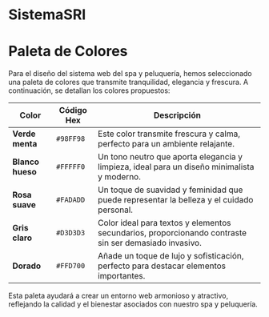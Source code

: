 # SistemaSRI
# Paleta de Colores

Para el diseño del sistema web del spa y peluquería, hemos seleccionado una paleta de colores que transmite tranquilidad, elegancia y frescura. A continuación, se detallan los colores propuestos:

| Color           | Código Hex | Descripción                                                                 |
|-----------------|------------|-----------------------------------------------------------------------------|
| **Verde menta** | `#98FF98`  | Este color transmite frescura y calma, perfecto para un ambiente relajante. |
| **Blanco hueso**| `#FFFFF0`  | Un tono neutro que aporta elegancia y limpieza, ideal para un diseño minimalista y moderno. |
| **Rosa suave**  | `#FADADD`  | Un toque de suavidad y feminidad que puede representar la belleza y el cuidado personal. |
| **Gris claro**  | `#D3D3D3`  | Color ideal para textos y elementos secundarios, proporcionando contraste sin ser demasiado invasivo. |
| **Dorado**      | `#FFD700`  | Añade un toque de lujo y sofisticación, perfecto para destacar elementos importantes. |

Esta paleta ayudará a crear un entorno web armonioso y atractivo, reflejando la calidad y el bienestar asociados con nuestro spa y peluquería.
